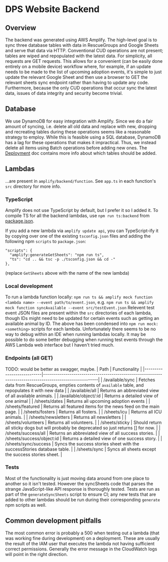 # DPS Website Backend
## Overview
The backend was generated using AWS Amplify.
The high-level goal is to sync three database tables with data in RescueGroups and Google Sheets and serve that data via HTTP.
Conventional CUD operations are not present; tables are wiped and repopulated with the latest data.
For simplicity, all requests are GET requests.
This allows for a convenient (can be easily done entirely on a mobile device) workflow where, for example, if an update needs to be made to the list of upcoming adoption events, it's simple to just update the relevant Google Sheet and then use a browser to GET the relevant sheets sync endpoint rather than having to update any code.
Furthermore, because the only CUD operations that occur sync the latest data, issues of data integrity and security become trivial.

## Database
We use DynamoDB for easy integration with Amplify.
Since we do a fair amount of syncing, i.e. delete all old data and replace with new, dropping and recreating tables during these operations seems like a reasonable strategy to employ.
While this is feasible using a SQL database, DynamoDB has a lag for these operations that makes it impractical.
Thus, we instead delete all items using Batch operations before adding new ones.
The [Deployment](./Deployment#database-tables) doc contains more info about which tables should be added.

## Lambdas
...are present in `amplify/backend/function`.
See `app.ts` in each function's `src` directory for more info.

### TypeScript
Amplify does not use TypeScript by default, but I prefer it so I added it.
To compile TS for all the backend lambdas, use `npm run ts:backend` from [package.json](./package.json).

If you add a new lambda via `amplify update api`, you can TypeScript-ify it by copying over one of the existing `tsconfig.json` files and adding the following npm `scripts` to `package.json`:
```
"scripts": {
  "amplify:generateGetSheets": "npm run ts",
  "ts": "cd .. && tsc -p ./tsconfig.json && cd -"
},
```
(replace `GetSheets` above with the name of the new lambda)

### Local development
To run a lambda function locally:
`npm run ts && amplify mock function <lambda name> --event path/to/event.json`, e.g.
`npm run ts && amplify mock function syncAvailable --event src/testEvent.json`
Relevent test event JSON files are present within the `src` directories of each lambda, though IDs might need to be updated for certain events such as getting an available animal by ID.
The above has been condensed into `npm run mock:<something>` scripts for each lambda.
Unfortunately there seems to be no way to debug within an IDE when running lambdas locally.
It may be possible to do some better debugging when running test events through the AWS Lambda web interface but I haven't tried much.

### Endpoints (all GET)
TODO: would be better as swagger, maybe.
| Path                      | Functionality                                                                                           |
|---------------------------|---------------------------------------------------------------------------------------------------------|
| /available/sync           | Fetches data from RescueGroups, empties contents of `available` table, and repopulates it with new data |
| /available/all            | Returns an abbreviated view of all available animals.                                                   |
| /available/object/:id     | Returns a detailed view of one animal                                                                   |
| /sheets/dates             | Returns all upcoming adoption events                                                                    |
| /sheets/featured          | Returns all featured items for the news feed on the main page.                                          |
| /sheets/fosters           | Returns all fosters.                                                                                    |
| /sheets/icu               | Returns all ICU animals.                                                                                |
| /sheets/newsletters       | Returns all newsletters                                                                                 |
| /sheets/volunteers        | Returns all volunteers.                                                                                 |
| /sheets/sticky            | Should return all sticky dogs but will probably be deprecated so just returns [] for now.               |
| /sheets/success/all       | Returns an abbreviated view of all success stories.                                                     |
| /sheets/success/object:id | Returns a detailed view of one success story.                                                           |
| /sheets/sync/success      | Syncs the success stories sheet with the successStories database table.                                 |
| /sheets/sync              | Syncs all sheets except the success stories sheet.                                                      |

### Tests
Most of the functionality is just moving data around from one place to another so it isn't tested.
However the syncSheets code that parses the strange JavaScript-like API response is thoroughly tested.
Tests are run as part of the `generateSyncSheets` script to ensure CI; any new tests that are added to other lambdas should be run during their corresponding `generate` npm scripts as well.

## Common development pitfalls
The most common error is probably a 500 when testing out a lambda (that was working fine during development) on a deployment.
These are usually the result of the IAM user that executes the lambda not having sufficient correct permissions.
Generally the error message in the CloudWatch logs will point in the right direction.